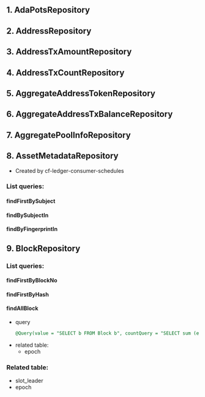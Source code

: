 ## 1. AdaPotsRepository
## 2. AddressRepository
## 3. AddressTxAmountRepository
## 4. AddressTxCountRepository
## 5. AggregateAddressTokenRepository
## 6. AggregateAddressTxBalanceRepository
## 7. AggregatePoolInfoRepository
## 8. AssetMetadataRepository
- Created by cf-ledger-consumer-schedules
### List queries:
#### findFirstBySubject
#### findBySubjectIn
#### findByFingerprintIn

## 9. BlockRepository
### List queries:
#### findFirstByBlockNo
#### findFirstByHash
#### findAllBlock
- query
    ```sql
    @Query(value = "SELECT b FROM Block b", countQuery = "SELECT sum (e.blkCount) + 1 FROM Epoch e")
    ```
- related table:
  - epoch
### Related table:
- slot_leader
- epoch
